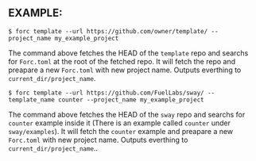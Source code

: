 
## EXAMPLE:


```console
$ forc template --url https://github.com/owner/template/ --project_name my_example_project
```

The command above fetches the HEAD of the `template` repo and searchs for `Forc.toml` at the root of the fetched repo. It will fetch the repo and preapare a new `Forc.toml` with new project name. Outputs everthing to `current_dir/project_name`.


```console
$ forc template --url https://github.com/FuelLabs/sway/ --template_name counter --project_name my_example_project
```

The command above fetches the HEAD of the `sway` repo and searchs for `counter` example inside it (There is an example called `counter` under `sway/examples`). It will fetch the `counter` example and preapare a new `Forc.toml` with new project name. Outputs everthing to `current_dir/project_name`..
